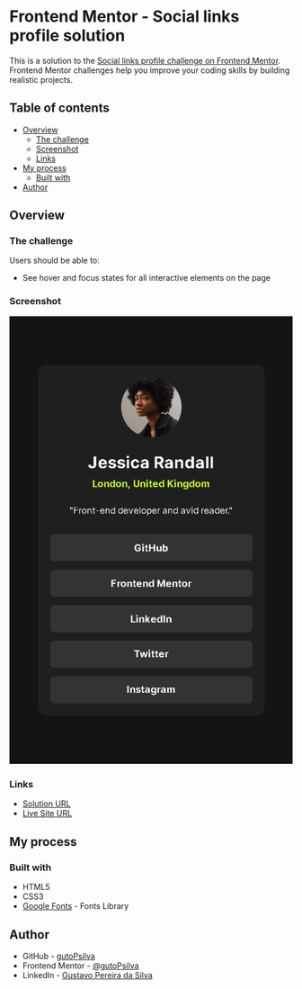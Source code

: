 # Frontend Mentor - Social links profile solution

This is a solution to the [Social links profile challenge on Frontend Mentor](https://www.frontendmentor.io/challenges/social-links-profile-UG32l9m6dQ). Frontend Mentor challenges help you improve your coding skills by building realistic projects. 

## Table of contents

- [Overview](#overview)
  - [The challenge](#the-challenge)
  - [Screenshot](#screenshot)
  - [Links](#links)
- [My process](#my-process)
  - [Built with](#built-with)
- [Author](#author)

## Overview

### The challenge

Users should be able to:

- See hover and focus states for all interactive elements on the page

### Screenshot

<div>
  <img src="./assets/screenshot/mobile.png">
</div>

### Links

- [Solution URL](https://your-solution-url.com)
- [Live Site URL](https://gutopsilva.github.io/FrontEnd-Mentor/023.%20social-links-profile-main/index.html)

## My process

### Built with

- HTML5
- CSS3
- [Google Fonts](https://fonts.google.com/) - Fonts Library

## Author

- GitHub - [gutoPsilva](https://github.com/gutoPsilva)
- Frontend Mentor - [@gutoPsilva](https://www.frontendmentor.io/profile/gutoPsilva)
- LinkedIn - [Gustavo Pereira da Silva](https://www.linkedin.com/in/gustavo-pereira-da-silva-b5b684247/)